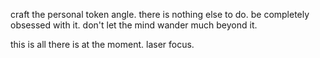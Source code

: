 craft the personal token angle. there is nothing else to do. be completely obsessed with it. don't let the mind wander much beyond it.

this is all there is at the moment.
laser focus.